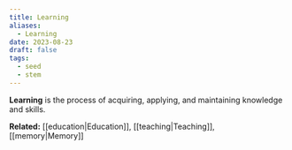 ```yaml
---
title: Learning
aliases:
  - Learning
date: 2023-08-23
draft: false
tags:
  - seed
  - stem
---
```


**Learning** is the process of acquiring, applying, and maintaining knowledge and skills.

**Related:** [[education|Education]], [[teaching|Teaching]], [[memory|Memory]]